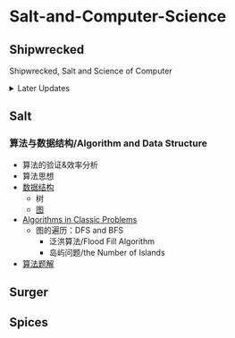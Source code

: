 # Salt-and-Computer-Science

## Shipwrecked

Shipwrecked, Salt and Science of Computer

<details>
<summary> Later Updates </summary>
- 同步数据结构目录
</details>

## Salt

### 算法与数据结构/Algorithm and Data Structure

- 算法的验证&效率分析
- 算法思想
- [数据结构](Algorithms/数据结构.md)
  - 树
  - [图](Algorithms/数据结构/Graph.md)
- [Algorithms in Classic Problems](Algorithms/Algorithms_in_Classic_Problems.md)
  - 图的遍历：DFS and BFS
    - 泛洪算法/Flood Fill Algorithm
    - 岛屿问题/the Number of Islands
- [算法题解](Algorithms/算法题解.md)

## Surger

## Spices
